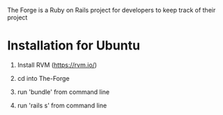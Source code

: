 The Forge is a Ruby on Rails project for developers to keep track of their project

Installation for Ubuntu
=======================

1. Install RVM (https://rvm.io/)

2. cd into The-Forge

3. run 'bundle' from command line

4. run 'rails s' from command line
